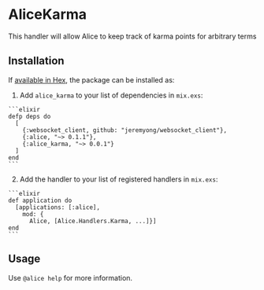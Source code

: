 # AliceKarma

This handler will allow Alice to keep track of karma points for arbitrary terms

## Installation

If [available in Hex](https://hex.pm/packages/alice_karma), the package can be
installed as:

  1. Add `alice_karma` to your list of dependencies in `mix.exs`:

    ```elixir
    defp deps do
      [
        {:websocket_client, github: "jeremyong/websocket_client"},
        {:alice, "~> 0.1.1"},
        {:alice_karma, "~> 0.0.1"}
      ]
    end
    ```

  2. Add the handler to your list of registered handlers in `mix.exs`:

    ```elixir
    def application do
      [applications: [:alice],
        mod: {
          Alice, [Alice.Handlers.Karma, ...]}]
    end
    ```

## Usage


Use `@alice help` for more information.
